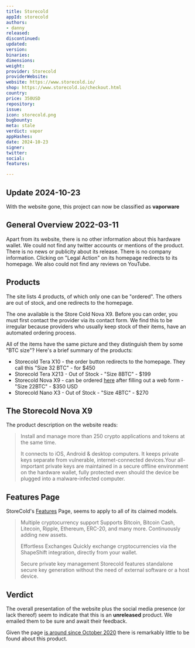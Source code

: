 ```yaml
---
title: Storecold
appId: storecold
authors:
- danny
released: 
discontinued: 
updated: 
version: 
binaries: 
dimensions: 
weight: 
provider: Storecold
providerWebsite: 
website: https://www.storecold.io/
shop: https://www.storecold.io/checkout.html
country: 
price: 350USD
repository: 
issue: 
icon: storecold.png
bugbounty: 
meta: stale
verdict: vapor
appHashes: 
date: 2024-10-23
signer: 
twitter: 
social: 
features: 

---
```


## Update 2024-10-23

With the website gone, this project can now be classified as **vaporware**

## General Overview 2022-03-11

Apart from its website, there is no other information about this hardware wallet. We could not find any twitter accounts or mentions of the product. There is no news or publicity about its release. There is no company information. Clicking on "Legal Action" on its homepage redirects to its homepage. We also could not find any reviews on YouTube.

## Products 

The site lists 4 products, of which only one can be "ordered". The others are out of stock, and one redirects to the homepage. 

The one available is the Store Cold Nova X9. Before you can order, you must first contact the provider via its contact form. We find this to be irregular because providers who usually keep stock of their items, have an automated ordering process.

All of the items have the same picture and they distinguish them by some "BTC size"? Here's a brief summary of the products:  

- Storecold Tera X10 - the order button redirects to the homepage. They call this "Size 32 BTC" - for $450
- Storecold Tera X213 - Out of Stock - "Size 8BTC" - $199 
- Storecold Nova X9 - can be ordered [here](https://www.storecold.io/checkout.html) after filling out a web form - "Size 22BTC" - $350 USD
- Storecold Nano X3 - Out of Stock - "Size 4BTC" - $270

## The Storecold Nova X9

The product description on the website reads:

> Install and manage more than 250 crypto applications and tokens at the same time.
>
> It connects to iOS, Android & desktop computers. It keeps private keys separate from vulnerable, internet-connected devices.Your all-important private keys are maintained in a secure offline environment on the hardware wallet, fully protected even should the device be plugged into a malware-infected computer.

## Features Page 

StoreCold's [Features](https://www.storecold.io/index.html#features) Page, seems to apply to all of its claimed models.

> Multiple cryptocurrency support
> Supports Bitcoin, Bitcoin Cash, Litecoin, Ripple, Ethereum, ERC-20, and many more. Continuously adding new assets.
>
> Effortless Exchanges
> Quickly exchange cryptocurrencies via the ShapeShift integration, directly from your wallet.
>
> Secure private key management
> Storecold features standalone secure key generation without the need of external software or a host device.

## Verdict 

The overall presentation of the website plus the social media presence (or lack thereof) seem to indicate that this is an **unreleased** product. We emailed them to be sure and await their feedback. 

Given the page [is around since October 2020](https://www.whois.com/whois/storecold.io) there is remarkably little to be found about this product. 



